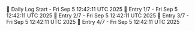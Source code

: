 📅 Daily Log Start - Fri Sep  5 12:42:11 UTC 2025
📌 Entry 1/7 - Fri Sep  5 12:42:11 UTC 2025
📌 Entry 2/7 - Fri Sep  5 12:42:11 UTC 2025
📌 Entry 3/7 - Fri Sep  5 12:42:11 UTC 2025
📌 Entry 4/7 - Fri Sep  5 12:42:11 UTC 2025
